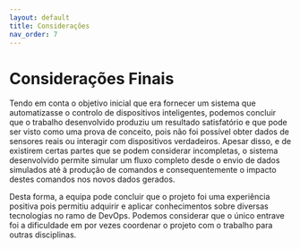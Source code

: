 ```yaml
---
layout: default
title: Considerações
nav_order: 7
---
```

# Considerações Finais

Tendo em conta o objetivo inicial que era fornecer um sistema que automatizasse o controlo de dispositivos inteligentes, podemos concluir que o trabalho desenvolvido produziu um resultado satisfatório e que pode ser visto como uma prova de conceito, pois não foi possível obter dados de sensores reais ou interagir com dispositivos verdadeiros. Apesar disso, e de existirem certas partes que se podem considerar incompletas, o sistema desenvolvido permite simular um fluxo completo desde o envio de dados simulados até à produção de comandos e consequentemente o impacto destes comandos nos novos dados gerados.

Desta forma, a equipa pode concluir que o projeto foi uma experiência positiva pois permitiu adquirir e aplicar conhecimentos sobre diversas tecnologias no ramo de DevOps. Podemos considerar que o único entrave foi a dificuldade em por vezes coordenar o projeto com o trabalho para outras disciplinas.     
